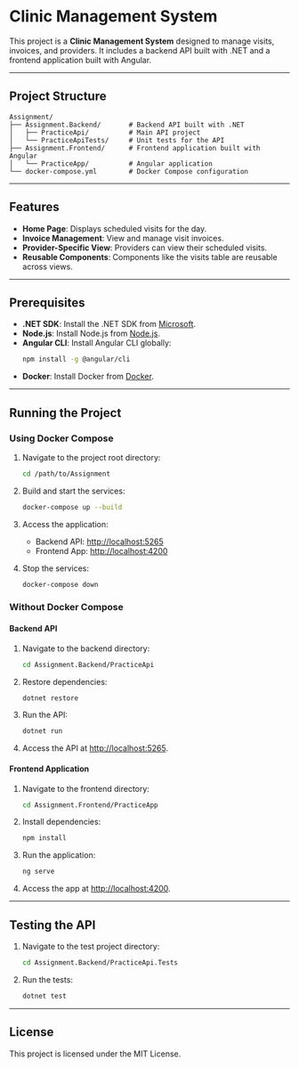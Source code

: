 # Clinic Management System

This project is a **Clinic Management System** designed to manage visits, invoices, and providers. It includes a backend API built with .NET and a frontend application built with Angular.

---

## Project Structure

```
Assignment/
├── Assignment.Backend/       # Backend API built with .NET
│   ├── PracticeApi/          # Main API project
│   └── PracticeApiTests/     # Unit tests for the API
├── Assignment.Frontend/      # Frontend application built with Angular
│   └── PracticeApp/          # Angular application
└── docker-compose.yml        # Docker Compose configuration
```

---

## Features

- **Home Page**: Displays scheduled visits for the day.
- **Invoice Management**: View and manage visit invoices.
- **Provider-Specific View**: Providers can view their scheduled visits.
- **Reusable Components**: Components like the visits table are reusable across views.

---

## Prerequisites

- **.NET SDK**: Install the .NET SDK from [Microsoft](https://dotnet.microsoft.com/).
- **Node.js**: Install Node.js from [Node.js](https://nodejs.org/).
- **Angular CLI**: Install Angular CLI globally:
  ```bash
  npm install -g @angular/cli
  ```
- **Docker**: Install Docker from [Docker](https://www.docker.com/).

---

## Running the Project

### Using Docker Compose

1. Navigate to the project root directory:
   ```bash
   cd /path/to/Assignment
   ```

2. Build and start the services:
   ```bash
   docker-compose up --build
   ```

3. Access the application:
   - Backend API: [http://localhost:5265](http://localhost:5265)
   - Frontend App: [http://localhost:4200](http://localhost:4200)

4. Stop the services:
   ```bash
   docker-compose down
   ```

### Without Docker Compose

#### Backend API

1. Navigate to the backend directory:
   ```bash
   cd Assignment.Backend/PracticeApi
   ```

2. Restore dependencies:
   ```bash
   dotnet restore
   ```

3. Run the API:
   ```bash
   dotnet run
   ```

4. Access the API at [http://localhost:5265](http://localhost:5265).

#### Frontend Application

1. Navigate to the frontend directory:
   ```bash
   cd Assignment.Frontend/PracticeApp
   ```

2. Install dependencies:
   ```bash
   npm install
   ```

3. Run the application:
   ```bash
   ng serve
   ```

4. Access the app at [http://localhost:4200](http://localhost:4200).

---

## Testing the API

1. Navigate to the test project directory:
   ```bash
   cd Assignment.Backend/PracticeApi.Tests
   ```

2. Run the tests:
   ```bash
   dotnet test
   ```

---

## License

This project is licensed under the MIT License.